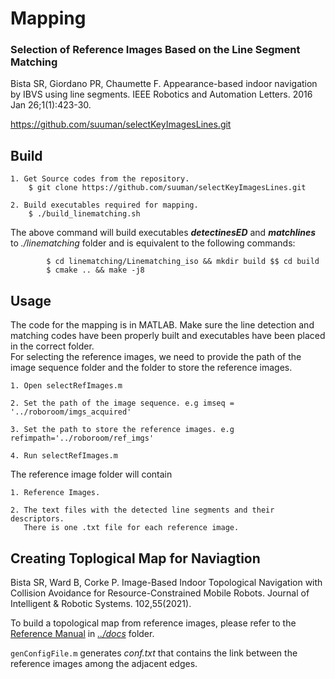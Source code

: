 # Mapping

### Selection of Reference Images Based on the Line Segment Matching 
Bista SR, Giordano PR, Chaumette F. Appearance-based indoor navigation by IBVS using line segments. IEEE Robotics and Automation Letters. 2016 Jan 26;1(1):423-30.

https://github.com/suuman/selectKeyImagesLines.git

## Build

	1. Get Source codes from the repository.
		$ git clone https://github.com/suuman/selectKeyImagesLines.git
	
	2. Build executables required for mapping. 
		$ ./build_linematching.sh
	
The above command will build executables ***detectinesED*** and ***matchlines*** to *./linematching* folder and is equivalent to the following commands:
	
	        $ cd linematching/Linematching_iso && mkdir build $$ cd build 
	        $ cmake .. && make -j8
 
## Usage
The code for the mapping is in MATLAB. Make sure the line detection and matching codes have been properly built and executables have been placed in the correct folder.  
For selecting the reference images, we need to provide the path of the image sequence folder and the folder to store the reference images.

	1. Open selectRefImages.m
	
	2. Set the path of the image sequence. e.g imseq = '../roboroom/imgs_acquired'
	
	3. Set the path to store the reference images. e.g refimpath='../roboroom/ref_imgs'
	
	4. Run selectRefImages.m

The reference image folder will contain

	1. Reference Images.
	
	2. The text files with the detected line segments and their descriptors. 
       There is one .txt file for each reference image.

## Creating Toplogical Map for Naviagtion
Bista SR, Ward B, Corke P. Image-Based Indoor Topological Navigation with Collision Avoidance for Resource-Constrained Mobile Robots. Journal of Intelligent & Robotic Systems. 102,55(2021).  

To build a topological map from reference images, please refer to the [Reference Manual](https://github.com/suuman/pepper_navigation/tree/main/docs/Pepper_Navigation_Reference_Manual.pdf) in [*../docs*](https://github.com/suuman/pepper_navigation/tree/main/docs) folder.

`genConfigFile.m` generates *conf.txt* that contains the link between the reference images among the adjacent edges.